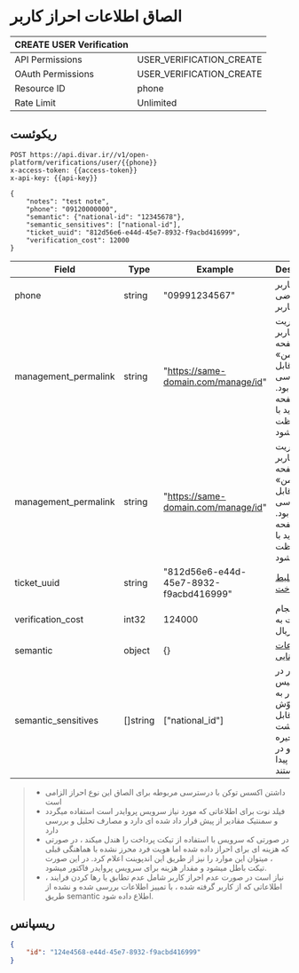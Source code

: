 # الصاق اطلاعات احراز کاربر

| CREATE USER Verification |                          |
|--------------------------|--------------------------|
| API Permissions          | USER_VERIFICATION_CREATE |
| OAuth Permissions        | USER_VERIFICATION_CREATE |
| Resource ID              | phone                    |
| Rate Limit               | Unlimited                |


## ریکوئست

```http request
POST https://api.divar.ir//v1/open-platform/verifications/user/{{phone}}
x-access-token: {{access-token}}
x-api-key: {{api-key}}

{
    "notes": "test note",
    "phone": "09120000000",
    "semantic": {"national-id": "12345678"},
    "semantic_sensitives": ["national-id"],
    "ticket_uuid": "812d56e6-e44d-45e7-8932-f9acbd416999",
    "verification_cost": 12000
}
```

| Field                | Type     | Example                                | Description                                                                                             |
|----------------------|----------|----------------------------------------|---------------------------------------------------------------------------------------------------------|
| phone                | string   | "09991234567"                          | آیدی کاربر متقاضی افزونه کاربر                                                                          |
| management_permalink | string   | "https://same-domain.com/manage/id"    | لینک مدیریت افزونه کاربر که از صفحه «دیوار من» قابل دسترسی خواهد بود. این صفحه باید با OAuth محافظت شود |
| management_permalink | string   | "https://same-domain.com/manage/id"    | لینک مدیریت افزونه کاربر که از صفحه «دیوار من» قابل دسترسی خواهد بود. این صفحه باید با OAuth محافظت شود |
| ticket_uuid          | string   | "812d56e6-e44d-45e7-8932-f9acbd416999" | مشاهده [بلیط پرداخت](../payment-ticket)                                                                 |
| verification_cost    | int32    | 124000                                 | هزینه انجام خدمت به ریال                                                                                |
| semantic             | object   | {}                                     | [اطلاعات معنایی](semantic.md)                                                                           |
| semantic_sensitives | []string | ["national_id"] | این مقادیر در در دیتابیس کنار دیوار به شکل مشوّش و غیرقابل بازگشت ذخیره میشوند و در لاگ‌ها نیز پیدا نیستند

> - داشتن اکسس توکن با درسترسی مربوطه برای الصاق این نوع احراز الزامی است
> - فیلد نوت برای اطلاعاتی که مورد نیاز سرویس پروایدر است استفاده میگردد و سمنتیک مقادیر از پیش قرار داد شده ای دارد و  مصارف تحلیل و بررسی دارد
> - در صورتی که سرویس با استفاده از تیکت پرداخت را هندل میکند ، در صورتی که هزینه ای برای احراز داده شده اما هویت فرد محرز نشده با هماهنگی قبلی ، میتوان این موارد را نیز از طریق این اندپوینت اعلام کرد. در این صورت تیکت باطل میشود و مقدار هزینه برای سرویس پروایدر فاکتور میشود.
> - نیاز است در صورت عدم احراز کاربر شامل عدم تطابق یا رها کردن فرایند ، اطلاعاتی که از کاربر گرفته شده ، با تمییز اطلاعات بررسی شده و نشده از طریق semantic اطلاع داده شود.
## ریسپانس

```json
{
    "id": "124e4568-e44d-45e7-8932-f9acbd416999"
}
```



